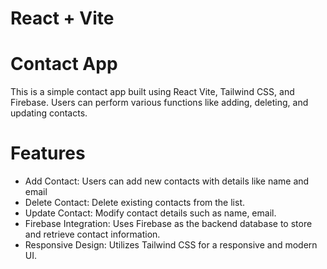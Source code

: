 # React + Vite


# Contact App

This is a simple contact app built using React Vite, Tailwind CSS, and Firebase. Users can perform various functions like adding, deleting, and updating contacts.

# Features

- Add Contact: Users can add new contacts with details like name and email
- Delete Contact: Delete existing contacts from the list.
- Update Contact: Modify contact details such as name, email.
- Firebase Integration: Uses Firebase as the backend database to store and retrieve contact information.
- Responsive Design: Utilizes Tailwind CSS for a responsive and modern UI.




